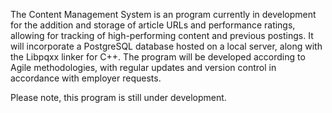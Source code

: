 The Content Management System is an program currently in development for the addition and storage of article URLs and performance ratings, allowing for tracking of high-performing content and previous postings. It will incorporate a PostgreSQL database hosted on a local server, along with the Libpqxx linker for C++. The program will be developed according to Agile methodologies, with regular updates and version control in accordance with employer requests.

Please note, this program is still under development.
